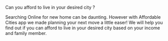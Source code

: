 
Can you afford to live in your desired city ?

Searching Online for new home can be daunting. However with Affordable Cities app we made planning your next move a little easer!
We will help you find out if you can afford to live in your desired city based on your income and family member. 

 

                        



                    
